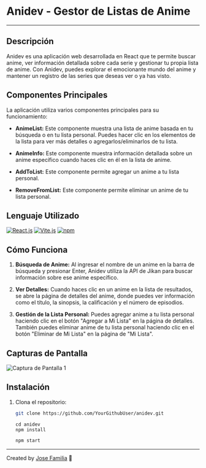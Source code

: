 # Anidev - Gestor de Listas de Anime

---------------------------------------

## Descripción

Anidev es una aplicación web desarrollada en React que te permite buscar anime, ver información detallada sobre cada serie y gestionar tu propia lista de anime. Con Anidev, puedes explorar el emocionante mundo del anime y mantener un registro de las series que deseas ver o ya has visto.

## Componentes Principales

La aplicación utiliza varios componentes principales para su funcionamiento:

- **AnimeList:** Este componente muestra una lista de anime basada en tu búsqueda o en tu lista personal. Puedes hacer clic en los elementos de la lista para ver más detalles o agregarlos/eliminarlos de tu lista.

- **AnimeInfo:** Este componente muestra información detallada sobre un anime específico cuando haces clic en él en la lista de anime.

- **AddToList:** Este componente permite agregar un anime a tu lista personal.

- **RemoveFromList:** Este componente permite eliminar un anime de tu lista personal.

## Lenguaje Utilizado

[![React.js](https://img.shields.io/badge/React.js-17.0.2-blue?logo=react)](https://reactjs.org/)
[![Vite.js](https://img.shields.io/badge/Vite.js-2.7.12-green?logo=vite)](https://vitejs.dev/)
[![npm](https://img.shields.io/badge/npm-7.24.0-red?logo=npm)](https://www.npmjs.com/)
 

## Cómo Funciona

1. **Búsqueda de Anime:** Al ingresar el nombre de un anime en la barra de búsqueda y presionar Enter, Anidev utiliza la API de Jikan para buscar información sobre ese anime específico.

2. **Ver Detalles:** Cuando haces clic en un anime en la lista de resultados, se abre la página de detalles del anime, donde puedes ver información como el título, la sinopsis, la calificación y el número de episodios.

3. **Gestión de la Lista Personal:** Puedes agregar anime a tu lista personal haciendo clic en el botón "Agregar a Mi Lista" en la página de detalles. También puedes eliminar anime de tu lista personal haciendo clic en el botón "Eliminar de Mi Lista" en la página de "Mi Lista".

## Capturas de Pantalla

![Captura de Pantalla 1](https://github.com/Jose-Familia/AniDev/assets/128924389/f41afc93-ef0d-4709-9a33-1f7ff60fcde1)



## Instalación

1. Clona el repositorio:

   ```bash
   git clone https://github.com/YourGithubUser/anidev.git

   ```
   
   ```npm
   cd anidev
   npm install
   ```

   ```bash
   npm start
   ```

--------------------------------------------
Created by [Jose Familia](https://github.com/Jose-Familia) 💫

   

